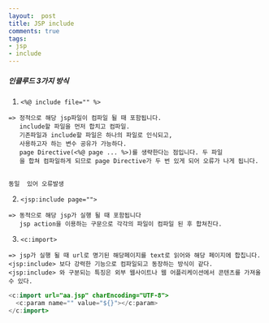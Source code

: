 ```yaml
---
layout:  post
title: JSP include
comments: true
tags:
- jsp
- include
---
```



##### 인클루드 3가지 방식

1) `<%@ include file="" %>`
```
=> 정적으로 해당 jsp파일이 컴파일 될 때 포함됩니다.
   include할 파일을 먼저 합치고 컴파일.
   기존파일과 include할 파일은 하나의 파일로 인식되고,
   사용하고자 하는 변수 공유가 가능하다.
   page Directive(<%@ page ... %>)를 생략한다는 점입니다. 두 파일
   을 합쳐 컴파일하게 되므로 page Directive가 두 번 있게 되어 오류가 나게 됩니다.


동일  있어 오류발생
```

2) `<jsp:include page="">`
```
=> 동적으로 해당 jsp가 실행 될 때 포함됩니다
   jsp action을 이용하는 구문으로 각각의 파일이 컴파일 된 후 합쳐친다.
```

3) `<c:import>`
```
=> jsp가 실행 될 때 url로 명기된 해당페이지를 text로 읽어와 해당 페이지에 합칩니다.
<jsp:include> 보다 강력한 기능으로 컴파일되고 동장하는 방식이 같다.
<jsp:include> 와 구분되는 특징은 외부 웹사이트나 웹 어플리케이션에서 콘텐츠를 가져올 수 있다.
```
```java
<c:import url="aa.jsp" charEncoding="UTF-8">
  <c:param name="" value="${}"></c:param>
</c:import>
```

